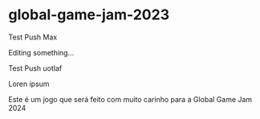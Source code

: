 # global-game-jam-2023

Test Push Max

Editing something...

Test Push uotlaf

Loren ipsum

Este é um jogo que será feito com muito carinho para a Global Game Jam 2024
